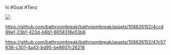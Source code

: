 hi #Goat #Tenz

![](https://i.postimg.cc/g06JwKCd/image-2024-07-04-021606950.png)

https://github.com/bathroombreak/bathroombreak/assets/108626152/4ccd99ef-23b1-423d-b6b1-6658318e53b6

https://github.com/bathroombreak/bathroombreak/assets/108626152/47c57638-c301-4a43-bd95-be8607c26218


